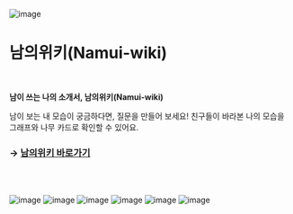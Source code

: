 ![image](https://github.com/user-attachments/assets/f2a6d980-bfd7-4e44-bab0-a5d943730fd2)

# 남의위키(Namui-wiki)

<br />

**남이 쓰는 나의 소개서, 남의위키(Namui-wiki)**

남이 보는 내 모습이 궁금하다면, 질문을 만들어 보세요! 친구들이 바라본 나의 모습을 그래프와 나무 카드로 확인할 수 있어요.

### → [남의위키 바로가기](https://www.namui-wiki.life/)

<br />
<br />

![image](https://github.com/user-attachments/assets/41580bbf-eac1-42ae-ad9b-9c715bc3c137)
![image](https://github.com/user-attachments/assets/27121e3c-5cfd-4913-bffa-56d4b04b17c5)
![image](https://github.com/user-attachments/assets/2ac70241-7471-4443-ac8d-2db4bbfdaf9a)
![image](https://github.com/user-attachments/assets/80c466e3-35d1-460b-b6a8-2df4271a5ff9)
![image](https://github.com/user-attachments/assets/8966344e-69a3-4a9f-bdc1-ae4e8ffb447e)
![image](https://github.com/user-attachments/assets/3b16a9ee-7918-473e-8a94-e1ff1a95bd74)
